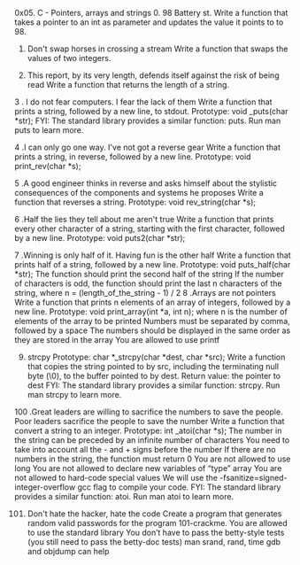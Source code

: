 0x05. C - Pointers, arrays and strings
0. 98 Battery st.
Write a function that takes a pointer to an int as parameter and updates the value it points to to 98.


1. Don't swap horses in crossing a stream
Write a function that swaps the values of two integers.


2. This report, by its very length, defends itself against the risk of being read
Write a function that returns the length of a string.

3 . I do not fear computers. I fear the lack of them
Write a function that prints a string, followed by a new line, to stdout.
Prototype: void _puts(char *str); FYI: The standard library provides a similar function: puts. Run man puts to learn more.

4 .I can only go one way. I've not got a reverse gear
Write a function that prints a string, in reverse, followed by a new line.
Prototype: void print_rev(char *s);

5 .A good engineer thinks in reverse and asks himself about the stylistic consequences of the components and systems he proposes
Write a function that reverses a string.
Prototype: void rev_string(char *s);

6 .Half the lies they tell about me aren't true
Write a function that prints every other character of a string, starting with the first character, followed by a new line.
Prototype: void puts2(char *str);

7 .Winning is only half of it. Having fun is the other half
Write a function that prints half of a string, followed by a new line.
Prototype: void puts_half(char *str); The function should print the second half of the string If the number of characters is odd, the function should print the last n characters of the string, where n = (length_of_the_string - 1) / 2
8 .Arrays are not pointers
Write a function that prints n elements of an array of integers, followed by a new line.
Prototype: void print_array(int *a, int n); where n is the number of elements of the array to be printed Numbers must be separated by comma, followed by a space The numbers should be displayed in the same order as they are stored in the array You are allowed to use printf

9. strcpy
Prototype: char *_strcpy(char *dest, char *src); Write a function that copies the string pointed to by src, including the terminating null byte (\0), to the buffer pointed to by dest.
Return value: the pointer to dest FYI: The standard library provides a similar function: strcpy. Run man strcpy to learn more.

100 .Great leaders are willing to sacrifice the numbers to save the people. Poor leaders sacrifice the people to save the number Write a function that convert a string to an integer.
Prototype: int _atoi(char *s); The number in the string can be preceded by an infinite number of characters You need to take into account all the - and + signs before the number If there are no numbers in the string, the function must return 0 You are not allowed to use long You are not allowed to declare new variables of “type” array You are not allowed to hard-code special values We will use the -fsanitize=signed-integer-overflow gcc flag to compile your code. FYI: The standard library provides a similar function: atoi. Run man atoi to learn more.

101. Don't hate the hacker, hate the code
Create a program that generates random valid passwords for the program 101-crackme.
You are allowed to use the standard library You don’t have to pass the betty-style tests (you still need to pass the betty-doc tests) man srand, rand, time gdb and objdump can help

